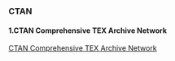 ### CTAN
#### 1.CTAN Comprehensive TEX Archive Network
[CTAN Comprehensive TEX Archive Network](https://ctan.org/pkg)
